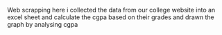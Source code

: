 Web scrapping 
here i collected the data from our college website into an excel sheet and calculate the cgpa based on their grades  and drawn the graph by analysing cgpa 
